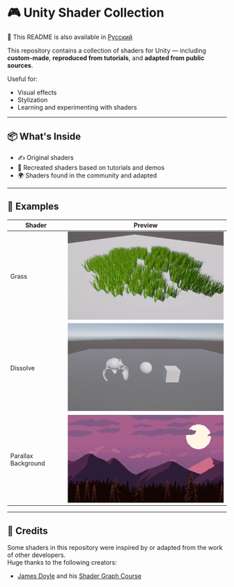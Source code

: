 # 🎮 Unity Shader Collection

📖 This README is also available in [Русский](README.ru.md)

This repository contains a collection of shaders for Unity — including **custom-made**, **reproduced from tutorials**, and **adapted from public sources**.

Useful for:
- Visual effects
- Stylization
- Learning and experimenting with shaders

---

## 📦 What's Inside

- ✍️ Original shaders
- 🔁 Recreated shaders based on tutorials and demos
- 🌍 Shaders found in the community and adapted

---

## 🧪 Examples

| Shader               | Preview                   |
|----------------------|---------------------------|
| Grass                | ![](Docs/grass.gif)       |
| Dissolve             | ![](Docs/dissolve.gif)    |
| Parallax Background  | ![](Docs/bg.gif)          |

---

## 🙏 Credits

Some shaders in this repository were inspired by or adapted from the work of other developers.  
Huge thanks to the following creators:

- [James Doyle](https://www.youtube.com/@JamesDoyle) and his [Shader Graph Course](https://www.udemy.com/course/unity-shader-graph/)